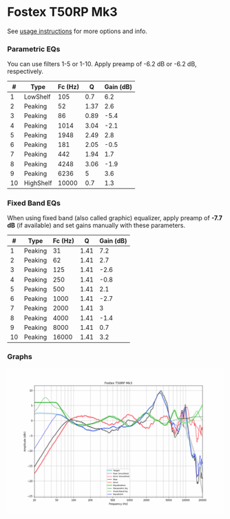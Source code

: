 # Fostex T50RP Mk3
See [usage instructions](https://github.com/jaakkopasanen/AutoEq#usage) for more options and info.

### Parametric EQs
You can use filters 1-5 or 1-10. Apply preamp of -6.2 dB or -6.2 dB, respectively.

|   # | Type      |   Fc (Hz) |    Q |   Gain (dB) |
|-----|-----------|-----------|------|-------------|
|   1 | LowShelf  |       105 | 0.7  |         6.2 |
|   2 | Peaking   |        52 | 1.37 |         2.6 |
|   3 | Peaking   |        86 | 0.89 |        -5.4 |
|   4 | Peaking   |      1014 | 3.04 |        -2.1 |
|   5 | Peaking   |      1948 | 2.49 |         2.8 |
|   6 | Peaking   |       181 | 2.05 |        -0.5 |
|   7 | Peaking   |       442 | 1.94 |         1.7 |
|   8 | Peaking   |      4248 | 3.06 |        -1.9 |
|   9 | Peaking   |      6236 | 5    |         3.6 |
|  10 | HighShelf |     10000 | 0.7  |         1.3 |

### Fixed Band EQs
When using fixed band (also called graphic) equalizer, apply preamp of **-7.7 dB** (if available) and set gains manually with these parameters.

|   # | Type    |   Fc (Hz) |    Q |   Gain (dB) |
|-----|---------|-----------|------|-------------|
|   1 | Peaking |        31 | 1.41 |         7.2 |
|   2 | Peaking |        62 | 1.41 |         2.7 |
|   3 | Peaking |       125 | 1.41 |        -2.6 |
|   4 | Peaking |       250 | 1.41 |        -0.8 |
|   5 | Peaking |       500 | 1.41 |         2.1 |
|   6 | Peaking |      1000 | 1.41 |        -2.7 |
|   7 | Peaking |      2000 | 1.41 |         3   |
|   8 | Peaking |      4000 | 1.41 |        -1.4 |
|   9 | Peaking |      8000 | 1.41 |         0.7 |
|  10 | Peaking |     16000 | 1.41 |         3.2 |

### Graphs
![](./Fostex%20T50RP%20Mk3.png)
